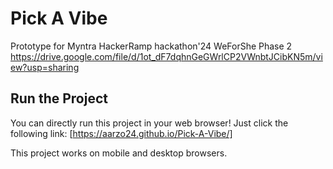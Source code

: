 # Pick A Vibe
Prototype for Myntra HackerRamp hackathon'24 WeForShe Phase 2
https://drive.google.com/file/d/1ot_dF7dqhnGeGWrlCP2VWnbtJCibKN5m/view?usp=sharing

## **Run the Project**

You can directly run this project in your web browser! Just click the following link:
[https://aarzo24.github.io/Pick-A-Vibe/]

This project works on mobile and desktop browsers.
